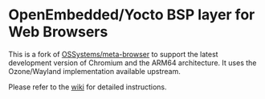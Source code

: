 # OpenEmbedded/Yocto BSP layer for Web Browsers

This is a fork of
[OSSystems/meta-browser](https://github.com/OSSystems/meta-browser) to support
the latest development version of Chromium and the ARM64 architecture.
It uses the Ozone/Wayland implementation available upstream.

Please refer to the [wiki](https://github.com/Igalia/meta-browser/wiki) for
detailed instructions.
